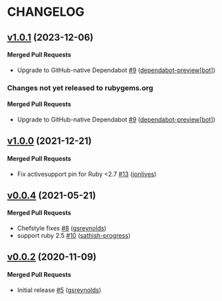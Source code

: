 # CHANGELOG

<!-- latest_release 1.0.1 -->
## [v1.0.1](https://github.com/inspec/train-alicloud/tree/v1.0.1) (2023-12-06)

#### Merged Pull Requests
- Upgrade to GitHub-native Dependabot [#9](https://github.com/inspec/train-alicloud/pull/9) ([dependabot-preview[bot]](https://github.com/dependabot-preview[bot]))
<!-- latest_release -->

<!-- release_rollup since=1.0.0 -->
### Changes not yet released to rubygems.org

#### Merged Pull Requests
- Upgrade to GitHub-native Dependabot [#9](https://github.com/inspec/train-alicloud/pull/9) ([dependabot-preview[bot]](https://github.com/dependabot-preview[bot])) <!-- 1.0.1 -->
<!-- release_rollup -->

<!-- latest_stable_release -->
## [v1.0.0](https://github.com/inspec/train-alicloud/tree/v1.0.0) (2021-12-21)

#### Merged Pull Requests
- Fix activesupport pin for Ruby &lt;2.7 [#13](https://github.com/inspec/train-alicloud/pull/13) ([jonlives](https://github.com/jonlives))
<!-- latest_stable_release -->

## [v0.0.4](https://github.com/inspec/train-alicloud/tree/v0.0.4) (2021-05-21)

#### Merged Pull Requests
- Chefstyle fixes [#8](https://github.com/inspec/train-alicloud/pull/8) ([gsreynolds](https://github.com/gsreynolds))
- support ruby 2.5 [#10](https://github.com/inspec/train-alicloud/pull/10) ([sathish-progress](https://github.com/sathish-progress))

## [v0.0.2](https://github.com/inspec/train-alicloud/tree/v0.0.2) (2020-11-09)

#### Merged Pull Requests
- Initial release [#5](https://github.com/inspec/train-alicloud/pull/5) ([gsreynolds](https://github.com/gsreynolds))